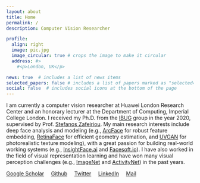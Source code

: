 ```yaml
---
layout: about
title: Home
permalink: /
description: Computer Vision Researcher

profile:
  align: right
  image: pic.jpg
  image_circular: true # crops the image to make it circular
  address: #>
    #<p>London, UK</p>

news: true  # includes a list of news items
selected_papers: false # includes a list of papers marked as "selected={true}"
social: false  # includes social icons at the bottom of the page
---
```


I am currently a computer vision researcher at Huawei London Research Center and an honorary lecturer at the Department of Computing, Imperial College London.
I received my Ph.D. from the [IBUG](https://ibug.doc.ic.ac.uk/home) group in the year 2020, supervised by Prof. [Stefanos Zafeiriou](https://wp.doc.ic.ac.uk/szafeiri/). 
My main research interests include deep face analysis and modeling (e.g., [ArcFace](https://openaccess.thecvf.com/content_CVPR_2019/papers/Deng_ArcFace_Additive_Angular_Margin_Loss_for_Deep_Face_Recognition_CVPR_2019_paper.pdf) for robust feature embedding, [RetinaFace](https://openaccess.thecvf.com/content_CVPR_2020/papers/Deng_RetinaFace_Single-Shot_Multi-Level_Face_Localisation_in_the_Wild_CVPR_2020_paper.pdf) for efficient geometry estimation, and [UVGAN](https://openaccess.thecvf.com/content_cvpr_2018/papers/Deng_UV-GAN_Adversarial_Facial_CVPR_2018_paper.pdf) for photorealistic texture modeling), with a great passion for building real-world working systems (e.g., [InsightFace.ai](http://insightface.ai/) and [Facesoft.io](https://craft.co/facesoft)). I have also worked in the field of visual representation learning and have won many visual perception challenges (e.g., [ImageNet](https://image-net.org/challenges/beyond_ilsvrc) and [ActivityNet](http://activity-net.org/challenges/2017/program.html)) in the past years. 

<a href="https://scholar.google.com/citations?user=Z_UoQFsAAAAJ&hl=en" target="_blank" style="margin-right: 15px"><i class="ai ai-google-scholar ai-lg"></i> Google Scholar</a>
<a href="https://github.com/jiankangdeng" target="_blank" style="margin-right: 15px"><i class="fab fa-github fa-lg"></i> Github</a>
<a href="https://twitter.com/jiankangdeng" target="_blank" style="margin-right: 15px"><i class="fab fa-twitter fa-lg"></i> Twitter</a>
<a href="https://www.linkedin.com/in/jiankangdeng" target="_blank" style="margin-right: 15px"><i class="fab fa-linkedin fa-lg"></i> LinkedIn</a>
<a href="mailto:jiankangdeng@gmail.com" style="margin-right: 15px"><i class="far fa-envelope-open fa-lg"></i> Mail</a>

